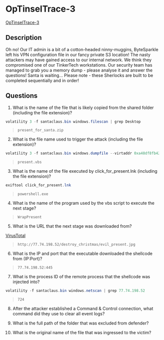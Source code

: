 # OpTinselTrace-3 

[OpTinselTrace-3](https://app.hackthebox.com/sherlocks/OpTinselTrace-3)

## Description

Oh no! Our IT admin is a bit of a cotton-headed ninny-muggins, ByteSparkle left his VPN configuration file in our fancy private S3 location! The nasty attackers may have gained access to our internal network. We think they compromised one of our TinkerTech workstations. Our security team has managed to grab you a memory dump - please analyse it and answer the questions! Santa is waiting… Please note - these Sherlocks are built to be completed sequentially and in order!

## Questions

1. What is the name of the file that is likely copied from the shared folder (including the file extension)?

```powershell
volatility 3 -f santaclaus.bin windows.filescan | grep Desktop
```

> `present_for_santa.zip` 

2. What is the file name used to trigger the attack (including the file extension)?

```powershell
volatility 3 -f santaclaus.bin windows.dumpfile --virtaddr 0xa48df8fb42a0
```

> `present.vbs`

3. What is the name of the file executed by click_for_present.lnk (including the file extension)?

```powershell
exiftool click_for_present.lnk
```

> `powershell.exe` 

4. What is the name of the program used by the vbs script to execute the next stage?

> `WrapPresent`

5. What is the URL that the next stage was downloaded from?

[VirusTotal](https://www.virustotal.com/gui/file/78ba1ea3ac992391010f23b346eedee69c383bc3fd2d3a125ede6cba3ce77243/behavior)

> `http://77.74.198.52/destroy_christmas/evil_present.jpg`

6. What is the IP and port that the executable downloaded the shellcode from (IP:Port)?

> `77.74.198.52:445`

7. What is the process ID of the remote process that the shellcode was injected into?

```powershell
volatility -f santaclaus.bin windows.netscan | grep 77.74.198.52
```

> `724` 

8. After the attacker established a Command & Control connection, what command did they use to clear all event logs?

9. What is the full path of the folder that was excluded from defender?

10. What is the original name of the file that was ingressed to the victim?

